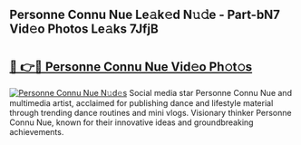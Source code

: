 ## Personne Connu Nue Le𝚊k𝚎d N𝚞𝚍e - Part-bN7 Vid𝚎o Photos Le𝚊ks 7JfjB

# <h2><a href="http://fbanij.evod.top/?m=Personne+Connu+Nue">🔗 👉🔴 Personne Connu Nue Vid𝚎o Ph𝚘t𝚘s</a></h2>

[![Personne Connu Nue N𝚞d𝚎s](https://i.imgur.com/8V9OHl7.gif)](http://fbanij.evod.top/?m=Personne+Connu+Nue)
Social media star Personne Connu Nue and multimedia artist, acclaimed for publishing dance and lifestyle material through trending dance routines and mini vlogs. Visionary thinker Personne Connu Nue, known for their innovative ideas and groundbreaking achievements. 
